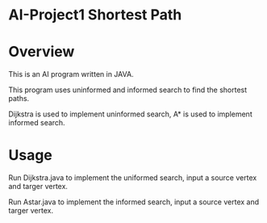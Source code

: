 # AI-Project1 Shortest Path

# Overview

This is an AI program written in JAVA.

This program uses uninformed and informed search to find the shortest paths.

Dijkstra is used to implement uninformed search, A* is used to implement informed search.

# Usage
Run Dijkstra.java to implement the uniformed search, input a source vertex and targer vertex.

Run Astar.java to implement the informed search, input a source vertex and targer vertex.

